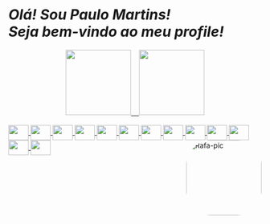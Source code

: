 *<h1>Olá! Sou Paulo Martins!</br>
Seja bem-vindo ao meu profile!</h1>*

<div align="center">
  <a href="https://github.com/paulohomartins">
  <img height="130em" src="https://github-readme-stats.vercel.app/api?username=paulohomartins&show_icons=true&theme=dark&include_all_commits=true&count_private=true"/>&nbsp;&nbsp;&nbsp;
  <img height="130em" src="https://github-readme-stats.vercel.app/api/top-langs/?username=paulohomartins&layout=compact&langs_count=7&theme=dark"/>
</div>
  
  <div style="display: inline_block"><br>
  <img align="center" height="30" width="40" src="https://cdn.jsdelivr.net/gh/devicons/devicon/icons/java/java-original.svg">
  <img align="center" height="30" width="40" src="https://cdn.jsdelivr.net/gh/devicons/devicon/icons/php/php-original.svg">
  <img align="center" height="30" width="40" src="https://cdn.jsdelivr.net/gh/devicons/devicon/icons/csharp/csharp-original.svg">
  <img align="center" height="30" width="40" src="https://cdn.jsdelivr.net/gh/devicons/devicon/icons/python/python-original.svg">
   <img align="center" height="30" width="40" src="https://cdn.jsdelivr.net/gh/devicons/devicon/icons/react/react-original-wordmark.svg"> 
   <img align="center" height="30" width="40" src="https://cdn.jsdelivr.net/gh/devicons/devicon/icons/spring/spring-original.svg">
   <img align="center" height="30" width="40" src="https://cdn.jsdelivr.net/gh/devicons/devicon/icons/nodejs/nodejs-original.svg">
  <img align="center" height="30" width="40" src="https://cdn.jsdelivr.net/gh/devicons/devicon/icons/angularjs/angularjs-original.svg">
  <img align="center" height="30" width="40" src="https://cdn.jsdelivr.net/gh/devicons/devicon/icons/composer/composer-original.svg">
  <img align="center" height="30" width="40" src="https://cdn.jsdelivr.net/gh/devicons/devicon/icons/jenkins/jenkins-original.svg">
  <img align="center" height="30" width="40" src="https://cdn.jsdelivr.net/gh/devicons/devicon/icons/mysql/mysql-original-wordmark.svg">
  <img align="center" height="30" width="40" src="https://cdn.jsdelivr.net/gh/devicons/devicon/icons/postgresql/postgresql-original-wordmark.svg">
  <img align="center" height="30" width="40" src="https://cdn.jsdelivr.net/gh/devicons/devicon/icons/oracle/oracle-original.svg">
  <img align="right" alt="Rafa-pic" height="150" style="border-radius:50px;" src="https://img2.gratispng.com/20180326/iqw/kisspng-hugo-weaving-agent-smith-neo-the-matrix-mavic-pro-matr-agrave-s-erlenmeyer-vector-5ab908ea206fe8.5209902415220758821329.jpg">
</div>

<!--


Here are some ideas to get you started:

- 🔭 I’m currently working on ...
- 🌱 I’m currently learning ...
- 👯 I’m looking to collaborate on ...
- 🤔 I’m looking for help with ...
- 💬 Ask me about ...
- 📫 How to reach me: ...
- 😄 Pronouns: ...
- ⚡ Fun fact: ...
-->
